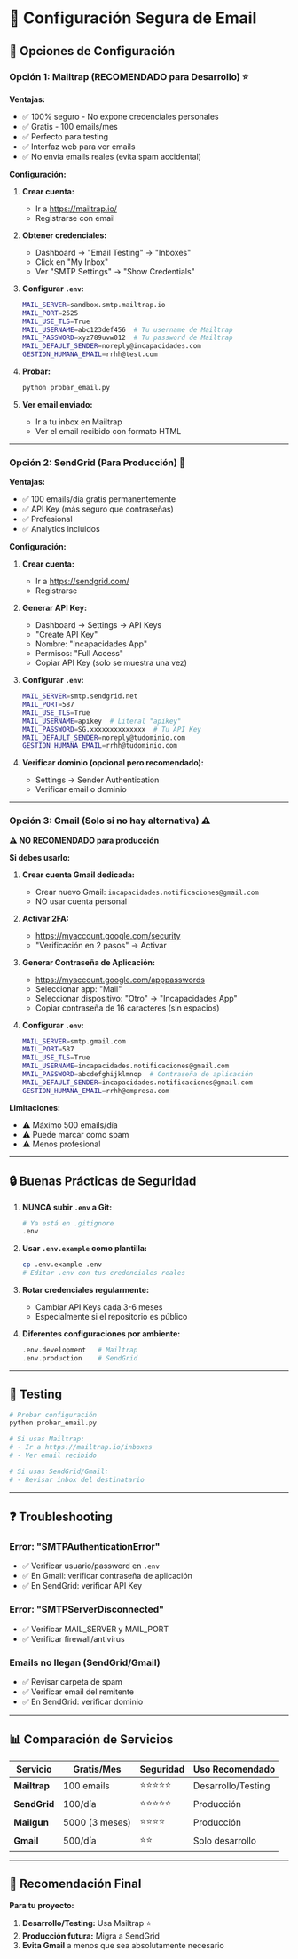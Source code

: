 # 📧 Configuración Segura de Email

## 🎯 Opciones de Configuración

### Opción 1: Mailtrap (RECOMENDADO para Desarrollo) ⭐

**Ventajas:**
- ✅ 100% seguro - No expone credenciales personales
- ✅ Gratis - 100 emails/mes
- ✅ Perfecto para testing
- ✅ Interfaz web para ver emails
- ✅ No envía emails reales (evita spam accidental)

**Configuración:**

1. **Crear cuenta:**
   - Ir a https://mailtrap.io/
   - Registrarse con email

2. **Obtener credenciales:**
   - Dashboard → "Email Testing" → "Inboxes"
   - Click en "My Inbox"
   - Ver "SMTP Settings" → "Show Credentials"

3. **Configurar `.env`:**
   ```bash
   MAIL_SERVER=sandbox.smtp.mailtrap.io
   MAIL_PORT=2525
   MAIL_USE_TLS=True
   MAIL_USERNAME=abc123def456  # Tu username de Mailtrap
   MAIL_PASSWORD=xyz789uvw012  # Tu password de Mailtrap
   MAIL_DEFAULT_SENDER=noreply@incapacidades.com
   GESTION_HUMANA_EMAIL=rrhh@test.com
   ```

4. **Probar:**
   ```bash
   python probar_email.py
   ```

5. **Ver email enviado:**
   - Ir a tu inbox en Mailtrap
   - Ver el email recibido con formato HTML

---

### Opción 2: SendGrid (Para Producción) 🚀

**Ventajas:**
- ✅ 100 emails/día gratis permanentemente
- ✅ API Key (más seguro que contraseñas)
- ✅ Profesional
- ✅ Analytics incluidos

**Configuración:**

1. **Crear cuenta:**
   - Ir a https://sendgrid.com/
   - Registrarse

2. **Generar API Key:**
   - Dashboard → Settings → API Keys
   - "Create API Key"
   - Nombre: "Incapacidades App"
   - Permisos: "Full Access"
   - Copiar API Key (solo se muestra una vez)

3. **Configurar `.env`:**
   ```bash
   MAIL_SERVER=smtp.sendgrid.net
   MAIL_PORT=587
   MAIL_USE_TLS=True
   MAIL_USERNAME=apikey  # Literal "apikey"
   MAIL_PASSWORD=SG.xxxxxxxxxxxxxx  # Tu API Key
   MAIL_DEFAULT_SENDER=noreply@tudominio.com
   GESTION_HUMANA_EMAIL=rrhh@tudominio.com
   ```

4. **Verificar dominio (opcional pero recomendado):**
   - Settings → Sender Authentication
   - Verificar email o dominio

---

### Opción 3: Gmail (Solo si no hay alternativa) ⚠️

**⚠️ NO RECOMENDADO para producción**

**Si debes usarlo:**

1. **Crear cuenta Gmail dedicada:**
   - Crear nuevo Gmail: `incapacidades.notificaciones@gmail.com`
   - NO usar cuenta personal

2. **Activar 2FA:**
   - https://myaccount.google.com/security
   - "Verificación en 2 pasos" → Activar

3. **Generar Contraseña de Aplicación:**
   - https://myaccount.google.com/apppasswords
   - Seleccionar app: "Mail"
   - Seleccionar dispositivo: "Otro" → "Incapacidades App"
   - Copiar contraseña de 16 caracteres (sin espacios)

4. **Configurar `.env`:**
   ```bash
   MAIL_SERVER=smtp.gmail.com
   MAIL_PORT=587
   MAIL_USE_TLS=True
   MAIL_USERNAME=incapacidades.notificaciones@gmail.com
   MAIL_PASSWORD=abcdefghijklmnop  # Contraseña de aplicación
   MAIL_DEFAULT_SENDER=incapacidades.notificaciones@gmail.com
   GESTION_HUMANA_EMAIL=rrhh@empresa.com
   ```

**Limitaciones:**
- ⚠️ Máximo 500 emails/día
- ⚠️ Puede marcar como spam
- ⚠️ Menos profesional

---

## 🔒 Buenas Prácticas de Seguridad

1. **NUNCA subir `.env` a Git:**
   ```bash
   # Ya está en .gitignore
   .env
   ```

2. **Usar `.env.example` como plantilla:**
   ```bash
   cp .env.example .env
   # Editar .env con tus credenciales reales
   ```

3. **Rotar credenciales regularmente:**
   - Cambiar API Keys cada 3-6 meses
   - Especialmente si el repositorio es público

4. **Diferentes configuraciones por ambiente:**
   ```bash
   .env.development   # Mailtrap
   .env.production    # SendGrid
   ```

---

## 🧪 Testing

```bash
# Probar configuración
python probar_email.py

# Si usas Mailtrap:
# - Ir a https://mailtrap.io/inboxes
# - Ver email recibido

# Si usas SendGrid/Gmail:
# - Revisar inbox del destinatario
```

---

## ❓ Troubleshooting

### Error: "SMTPAuthenticationError"
- ✅ Verificar usuario/password en `.env`
- ✅ En Gmail: verificar contraseña de aplicación
- ✅ En SendGrid: verificar API Key

### Error: "SMTPServerDisconnected"
- ✅ Verificar MAIL_SERVER y MAIL_PORT
- ✅ Verificar firewall/antivirus

### Emails no llegan (SendGrid/Gmail)
- ✅ Revisar carpeta de spam
- ✅ Verificar email del remitente
- ✅ En SendGrid: verificar dominio

---

## 📊 Comparación de Servicios

| Servicio | Gratis/Mes | Seguridad | Uso Recomendado |
|----------|-----------|-----------|-----------------|
| **Mailtrap** | 100 emails | ⭐⭐⭐⭐⭐ | Desarrollo/Testing |
| **SendGrid** | 100/día | ⭐⭐⭐⭐⭐ | Producción |
| **Mailgun** | 5000 (3 meses) | ⭐⭐⭐⭐ | Producción |
| **Gmail** | 500/día | ⭐⭐ | Solo desarrollo |

---

## 🎯 Recomendación Final

**Para tu proyecto:**

1. **Desarrollo/Testing:** Usa Mailtrap ⭐
2. **Producción futura:** Migra a SendGrid
3. **Evita Gmail** a menos que sea absolutamente necesario
